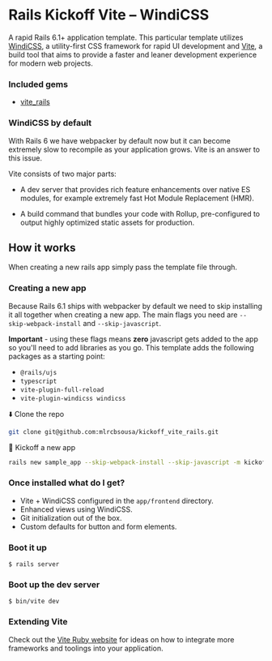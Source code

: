 # Rails Kickoff Vite – WindiCSS

A rapid Rails 6.1+ application template. This particular template utilizes [WindiCSS](https://windicss.org/), a utility-first CSS framework for rapid UI development and [Vite](https://vitejs.dev/guide/), a build tool that aims to provide a faster and leaner development experience for modern web projects.

### Included gems

- [vite_rails](https://vite-ruby.netlify.app/guide/)

### WindiCSS by default

With Rails 6 we have webpacker by default now but it can become extremely slow to recompile as your application grows. Vite is an answer to this issue.

Vite consists of two major parts:

- A dev server that provides rich feature enhancements over native ES modules, for example extremely fast Hot Module Replacement (HMR).

- A build command that bundles your code with Rollup, pre-configured to output highly optimized static assets for production.

## How it works

When creating a new rails app simply pass the template file through.

### Creating a new app

Because Rails 6.1 ships with webpacker by default we need to skip installing it all together when creating a new app. The main flags you need are `--skip-webpack-install` and `--skip-javascript`.

**Important** - using these flags means **zero** javascript gets added to the app so you'll need to add libraries as you go. This template adds the following packages as a starting point:

- `@rails/ujs`
- `typescript`
- `vite-plugin-full-reload`
- `vite-plugin-windicss windicss`

⬇️ Clone the repo

```bash
git clone git@github.com:mlrcbsousa/kickoff_vite_rails.git
```

🏈 Kickoff a new app

```bash
rails new sample_app --skip-webpack-install --skip-javascript -m kickoff_vite_rails/template.rb
```

### Once installed what do I get?

- Vite + WindiCSS configured in the `app/frontend` directory.
- Enhanced views using WindiCSS.
- Git initialization out of the box.
- Custom defaults for button and form elements.

### Boot it up

`$ rails server`

### Boot up the dev server

`$ bin/vite dev`

### Extending Vite

Check out the [Vite Ruby website](https://vite-ruby.netlify.app/) for ideas on how to integrate more frameworks and toolings into your application.

